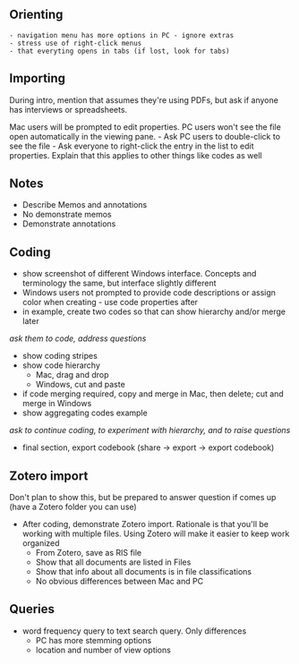 ## Orienting
	- navigation menu has more options in PC - ignore extras
	- stress use of right-click menus
	- that everyting opens in tabs (if lost, look for tabs)

## Importing

During intro, mention that assumes they're using PDFs, but ask if anyone has interviews or spreadsheets.

Mac users will be prompted to edit properties. PC users won't see the file open automatically in the viewing pane. 
	- Ask PC users to double-click to see the file
	- Ask everyone to right-click the entry in the list to edit properties. Explain that this applies to other things like codes as well

## Notes

- Describe Memos and annotations
- No demonstrate memos
- Demonstrate annotations

## Coding

- show screenshot of different Windows interface. Concepts and terminology the same, but interface slightly different
- Windows users not prompted to provide code descriptions or assign color when creating - use code properties after
- in example, create two codes so that can show hierarchy and/or merge later

*ask them to code, address questions*

- show coding stripes
- show code hierarchy
	- Mac, drag and drop
	- Windows, cut and paste
- if code merging required, copy and merge in Mac, then delete; cut and merge in Windows
- show aggregating codes example

*ask to continue coding, to experiment with hierarchy, and to raise questions*

- final section, export codebook (share -> export -> export codebook)

## Zotero import
Don't plan to show this, but be prepared to answer question if comes up (have a Zotero folder you can use)

- After coding, demonstrate Zotero import. Rationale is that you'll be working with multiple files. Using Zotero will make it easier to keep work organized
	- From Zotero, save as RIS file
	- Show that all documents are listed in Files
	- Show that info about all documents is in file classifications
	- No obvious differences between Mac and PC


## Queries

- word frequency query to text search query. Only differences
	- PC has more stemming options
	- location and number of view options
